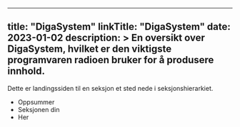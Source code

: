 
---
title: "DigaSystem"
linkTitle: "DigaSystem"
date: 2023-01-02
description: >
  En oversikt over DigaSystem, hvilket er den viktigste programvaren radioen bruker for å produsere innhold.
---

Dette er landingssiden til en seksjon et sted nede i seksjonshierarkiet.

* Oppsummer
* Seksjonen din
* Her



